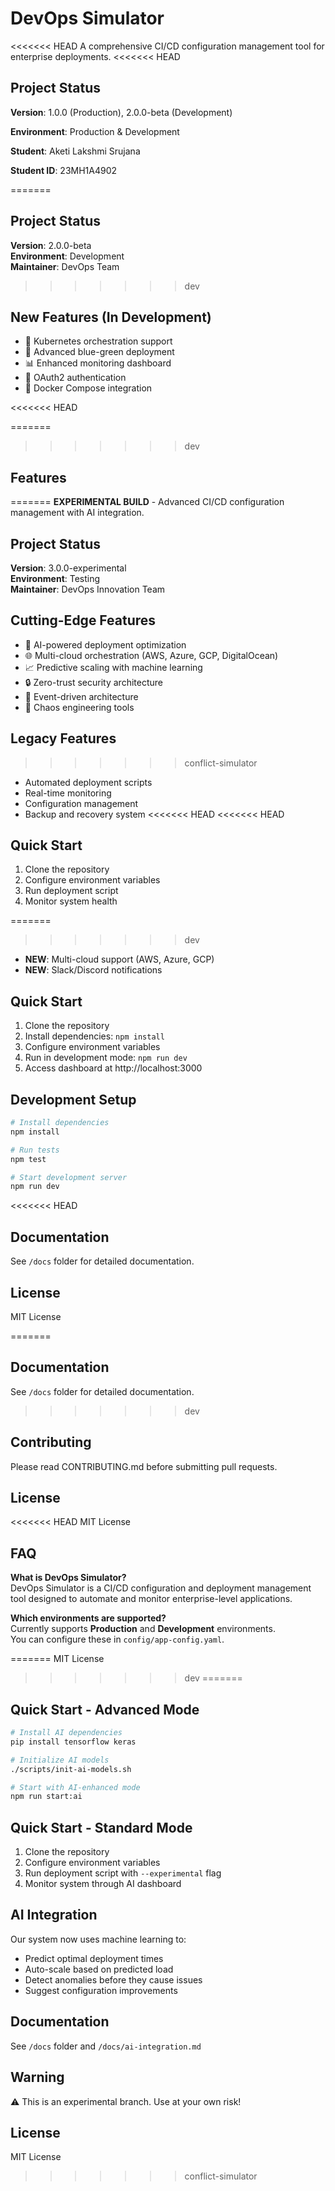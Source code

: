 # DevOps Simulator

<<<<<<< HEAD
A comprehensive CI/CD configuration management tool for enterprise deployments.
<<<<<<< HEAD
## Project Status

**Version**: 1.0.0 (Production), 2.0.0-beta (Development)

**Environment**: Production & Development

**Student**: Aketi Lakshmi Srujana

**Student ID**: 23MH1A4902

=======

## Project Status
**Version**: 2.0.0-beta  
**Environment**: Development  
**Maintainer**: DevOps Team
>>>>>>> dev

## New Features (In Development)
- 🚀 Kubernetes orchestration support
- 🔄 Advanced blue-green deployment
- 📊 Enhanced monitoring dashboard
- 🔐 OAuth2 authentication
- 🐳 Docker Compose integration

<<<<<<< HEAD

=======
>>>>>>> dev
## Features
=======
**EXPERIMENTAL BUILD** - Advanced CI/CD configuration management with AI integration.

## Project Status
**Version**: 3.0.0-experimental  
**Environment**: Testing  
**Maintainer**: DevOps Innovation Team

## Cutting-Edge Features
- 🤖 AI-powered deployment optimization
- 🌐 Multi-cloud orchestration (AWS, Azure, GCP, DigitalOcean)
- 📈 Predictive scaling with machine learning
- 🔒 Zero-trust security architecture
- 🌊 Event-driven architecture
- 🎯 Chaos engineering tools

## Legacy Features
>>>>>>> conflict-simulator
- Automated deployment scripts
- Real-time monitoring
- Configuration management
- Backup and recovery system
<<<<<<< HEAD
<<<<<<< HEAD


## Quick Start
1. Clone the repository
2. Configure environment variables
3. Run deployment script
4. Monitor system health

=======
>>>>>>> dev
- **NEW**: Multi-cloud support (AWS, Azure, GCP)
- **NEW**: Slack/Discord notifications

## Quick Start
1. Clone the repository
2. Install dependencies: `npm install`
3. Configure environment variables
4. Run in development mode: `npm run dev`
5. Access dashboard at http://localhost:3000

## Development Setup
```bash
# Install dependencies
npm install

# Run tests
npm test

# Start development server
npm run dev
```

<<<<<<< HEAD

## Documentation
See `/docs` folder for detailed documentation.


## License
MIT License

=======
## Documentation
See `/docs` folder for detailed documentation.

>>>>>>> dev
## Contributing
Please read CONTRIBUTING.md before submitting pull requests.

## License
<<<<<<< HEAD
MIT License

## FAQ

**What is DevOps Simulator?**  
DevOps Simulator is a CI/CD configuration and deployment management tool designed to automate and monitor enterprise-level applications.  

**Which environments are supported?**  
Currently supports **Production** and **Development** environments.  
You can configure these in `config/app-config.yaml`.

=======
MIT License
>>>>>>> dev
=======

## Quick Start - Advanced Mode
```bash
# Install AI dependencies
pip install tensorflow keras

# Initialize AI models
./scripts/init-ai-models.sh

# Start with AI-enhanced mode
npm run start:ai
```

## Quick Start - Standard Mode
1. Clone the repository
2. Configure environment variables
3. Run deployment script with `--experimental` flag
4. Monitor system through AI dashboard

## AI Integration
Our system now uses machine learning to:
- Predict optimal deployment times
- Auto-scale based on predicted load
- Detect anomalies before they cause issues
- Suggest configuration improvements

## Documentation
See `/docs` folder and `/docs/ai-integration.md`

## Warning
⚠️ This is an experimental branch. Use at your own risk!

## License
MIT License
>>>>>>> conflict-simulator
